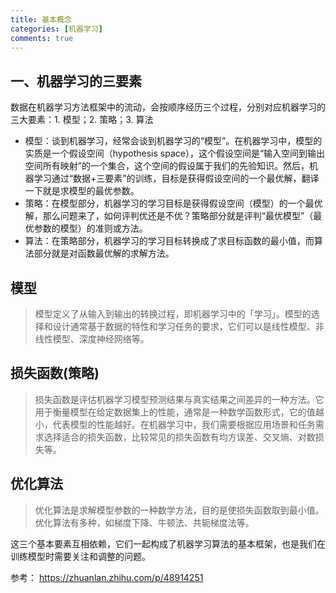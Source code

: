 ```yaml
---
title: 基本概念
categories: [机器学习]
comments: true
---
```

## 一、机器学习的三要素
数据在机器学习方法框架中的流动，会按顺序经历三个过程，分别对应机器学习的三大要素：1. 模型；2. 策略；3. 算法

* 模型：谈到机器学习，经常会谈到机器学习的“模型”。在机器学习中，模型的实质是一个假设空间（hypothesis space），这个假设空间是“输入空间到输出空间所有映射”的一个集合，这个空间的假设属于我们的先验知识。然后，机器学习通过“数据+三要素”的训练，目标是获得假设空间的一个最优解，翻译一下就是求模型的最优参数。
* 策略：在模型部分，机器学习的学习目标是获得假设空间（模型）的一个最优解，那么问题来了，如何评判优还是不优？策略部分就是评判“最优模型”（最优参数的模型）的准则或方法。
* 算法：在策略部分，机器学习的学习目标转换成了求目标函数的最小值，而算法部分就是对函数最优解的求解方法。

## 模型
> 模型定义了从输入到输出的转换过程，即机器学习中的「学习」。模型的选择和设计通常基于数据的特性和学习任务的要求，它们可以是线性模型、非线性模型、深度神经网络等。

## 损失函数(策略)
> 损失函数是评估机器学习模型预测结果与真实结果之间差异的一种方法。它用于衡量模型在给定数据集上的性能，通常是一种数学函数形式，它的值越小，代表模型的性能越好。在机器学习中，我们需要根据应用场景和任务需求选择适合的损失函数，比较常见的损失函数有均方误差、交叉熵、对数损失等。

## 优化算法
> 优化算法是求解模型参数的一种数学方法，目的是使损失函数取到最小值。优化算法有多种，如梯度下降、牛顿法、共轭梯度法等。	

这三个基本要素互相依赖，它们一起构成了机器学习算法的基本框架，也是我们在训练模型时需要关注和调整的问题。


参考：
https://zhuanlan.zhihu.com/p/48914251